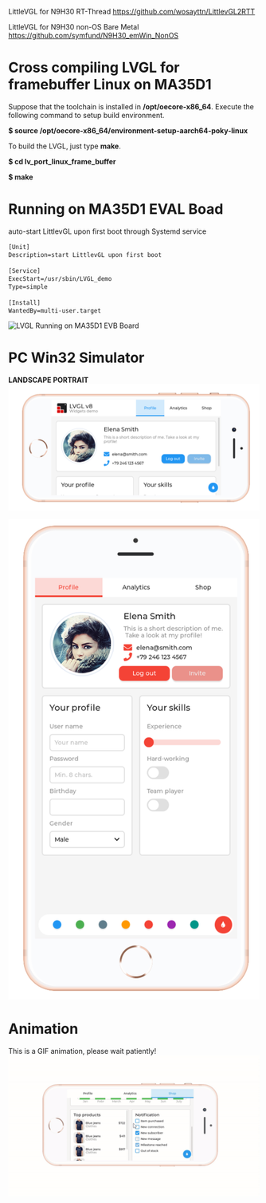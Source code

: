 LittleVGL for N9H30 RT-Thread
https://github.com/wosayttn/LittlevGL2RTT

LittleVGL for N9H30 non-OS Bare Metal
https://github.com/symfund/N9H30_emWin_NonOS


# Cross compiling LVGL for framebuffer Linux on MA35D1
Suppose that the toolchain is installed in **/opt/oecore-x86_64**. 
Execute the following command to setup build environment.

**$ source /opt/oecore-x86_64/environment-setup-aarch64-poky-linux** 

To build the LVGL, just type **make**.

**$ cd lv_port_linux_frame_buffer**

**$ make**


# Running on MA35D1 EVAL Boad

auto-start LittlevGL upon first boot through Systemd service

```
[Unit]
Description=start LittlevGL upon first boot

[Service]
ExecStart=/usr/sbin/LVGL_demo
Type=simple

[Install]
WantedBy=multi-user.target
```



![LVGL Running on MA35D1 EVB Board](docs/images/ma35d1.JPG)

# PC Win32 Simulator
**LANDSCAPE PORTRAIT**
![LVGL Running on PC](docs/images/Screenshot.png)

![portrait profile](docs/images/portrait_profile.png)

# Animation
This is a GIF animation, please wait patiently!
![LVGL Animation](docs/images/lvgl.gif)
